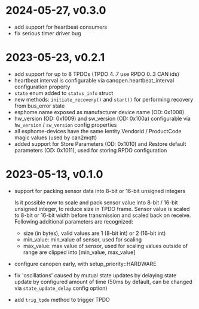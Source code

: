 # 2024-05-27, v0.3.0
* add support for heartbeat consumers
* fix serious timer driver bug


# 2023-05-23, v0.2.1
* add support for up to 8 TPDOs (TPDO 4..7 use RPDO 0..3 CAN ids)
* heartbeat interval is configurable via canopen.heartbeat_interval configuration property
* `state` enum added to `status_info` struct
* new methods: `initiate_recovery()` and `start()` for performing recovery from bus_error state
* esphome.name exposed as manufacturer device name (OD: 0x1008)
* hw_version (OD: 0x1009) and sw_version (OD: 0x100a) configurable via `hw_version` / `sw_version` config properties
* all esphome-devices have the same Ientity VendorId / ProductCode magic values (used by can2mqtt)
* added support for Store Parameters (OD: 0x1010) and Restore default parameters (OD: 0x1011), used for storing RPDO configuration

# 2023-05-13, v0.1.0
* support for packing sensor data into 8-bit or 16-bit unsigned integers

  Is it possible now to scale and pack sensor value into 8-bit / 16-bit unsigned integer, to reduce size in TPDO frame. Sensor value is scaled to 8-bit or 16-bit width before transmission and scaled back on receive. Following additional parameters are recognized:
  * size (in bytes), valid values are 1 (8-bit int) or 2 (16-bit int)
  * min_value: min_value of sensor, used for scaling
  * max_value: max value of sensor, used for scaling
  values outside of range are clipped into [min_value, max_value]

* configure canopen early, with setup_priority::HARDWARE
* fix 'oscillations' caused by mutual state updates by delaying state update by configured amount of time (50ms by default, can be changed via `state_update_delay` config option)
* add `trig_tpdo` method to trigger TPDO
